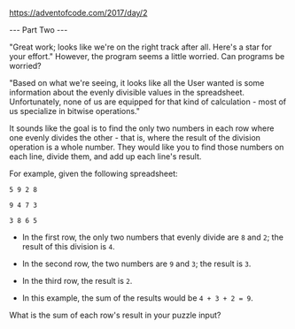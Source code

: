 https://adventofcode.com/2017/day/2

--- Part Two ---

"Great work; looks like we're on the right track after all. Here's a star for your effort." However, the program seems a little worried. Can programs be worried?

"Based on what we're seeing, it looks like all the User wanted is some information about the evenly divisible values in the spreadsheet. Unfortunately, none of us are equipped for that kind of calculation - most of us specialize in bitwise operations."

It sounds like the goal is to find the only two numbers in each row where one evenly divides the other - that is, where the result of the division operation is a whole number. They would like you to find those numbers on each line, divide them, and add up each line's result.

For example, given the following spreadsheet:

`5 9 2 8`

`9 4 7 3`

`3 8 6 5`

* In the first row, the only two numbers that evenly divide are `8` and `2`; the result of this division is `4`.

* In the second row, the two numbers are `9` and `3`; the result is `3`.

* In the third row, the result is `2`.

* In this example, the sum of the results would be `4 + 3 + 2 = 9`.

What is the sum of each row's result in your puzzle input?
